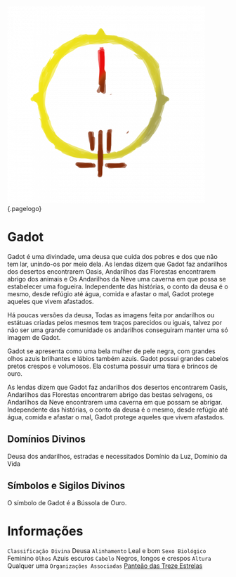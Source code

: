 ![4249 B 0 Ab 1858 B 29 F 97250 Ab 7994 E 9 Ec 4](/uploads/4249-b-0-ab-1858-b-29-f-97250-ab-7994-e-9-ec-4.png "4249 B 0 Ab 1858 B 29 F 97250 Ab 7994 E 9 Ec 4"){.pagelogo}
<!-- TITLE: Gadot -->
<!-- SUBTITLE: Deusa dos Andarilhos, Estradas e Necessitados -->


# Gadot
Gadot é uma divindade, uma deusa que cuida dos pobres e dos que não tem lar, unindo-os por meio dela. As lendas dizem que Gadot faz andarilhos dos desertos encontrarem Oasis, Andarilhos das Florestas encontrarem abrigo dos animais e Os Andarilhos da Neve uma caverna em que possa se estabelecer uma fogueira. Independente das histórias, o conto da deusa é o mesmo, desde refúgio até água, comida e afastar o mal, Gadot protege aqueles que vivem afastados.

Há poucas versões da deusa, Todas as imagens feita por andarilhos ou estátuas criadas pelos mesmos tem traços parecidos ou iguais, talvez por não ser uma grande comunidade os andarilhos conseguiram manter uma só imagem de Gadot.

Gadot se apresenta como uma bela mulher de pele negra, com grandes olhos azuis brilhantes e lábios também azuis. Gadot possui grandes cabelos pretos crespos e volumosos.
Ela costuma possuir uma tiara e brincos de ouro.

As lendas dizem que Gadot faz andarilhos dos desertos encontrarem Oasis, Andarilhos das Florestas encontrarem abrigo das bestas selvagens, os Andarilhos da Neve encontrarem uma caverna em que possam se abrigar. Independente das histórias, o conto da deusa é o mesmo, desde refúgio até água, comida e afastar o mal, Gadot protege aqueles que vivem afastados.

## Domínios Divinos
Deusa dos andarilhos, estradas e necessitados Domínio da Luz, Domínio da Vida

## Símbolos e Sigilos Divinos
O símbolo de Gadot é a Bússola de Ouro.

# Informações
`Classificação Divina` Deusa
`Alinhamento` Leal e bom 
`Sexo Biológico` Feminino 
`Olhos` Azuis escuros
`Cabelo` Negros, longos e crespos
`Altura` Qualquer uma 
`Organizações Associadas` [Panteão das Treze Estrelas](http://localhost/divindades/panteao-das-treze-estrelas#panteao-das-treze-estrelas)